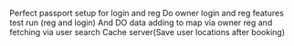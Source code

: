 Perfect passport setup for login and reg
Do owner login and reg features
test run (reg and login)
And DO data adding to map via owner reg and fetching via user search
Cache server(Save user locations after booking)
